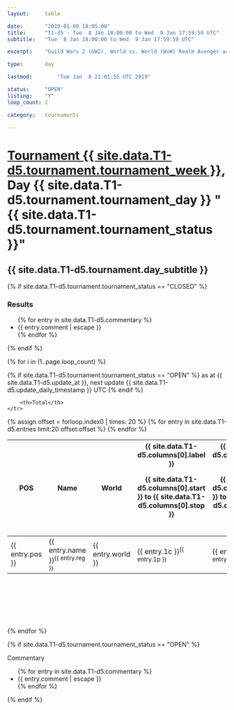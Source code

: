 ```yaml
---
layout: 	table

date: 		"2019-01-08 18:05:00"
title: 		"T1-d5 - Tue  8 Jan 18:00:00 to Wed  9 Jan 17:59:59 UTC"
subtitle: 	"Tue  8 Jan 18:00:00 to Wed  9 Jan 17:59:59 UTC"

excerpt:    "Guild Wars 2 (GW2), World vs. World (WvW) Realm Avenger achivement Tournament. \"Every Kill Counts\""

type:       day

lastmod: 		"Tue Jan  8 21:01:55 UTC 2019"

status:     "OPEN"
listing:    "Y"
loop_count: 2

category: 	tournaments

---
```

<div class="table_header">
    <h1><a href="{{ site.data.T1-d5.tournament.week_url }}">Tournament {{ site.data.T1-d5.tournament.tournament_week }}</a>, Day {{ site.data.T1-d5.tournament.tournament_day }} "{{ site.data.T1-d5.tournament.tournament_status }}"</h1>
    <h2>{{ site.data.T1-d5.tournament.day_subtitle }}</h2> 
</div>

{% if site.data.T1-d5.tournament.tournament_status == "CLOSED" %} 
<div class="commentary">
  <h3>Results</h3>
  <ul>
    {% for entry in site.data.T1-d5.commentary %}
    <li class="commentary_list">{{ entry.comment | escape }}</li>
    {% endfor %}
  </ul>
</div>
{% endif %}


{% for i in (1..page.loop_count) %}

{% if site.data.T1-d5.tournament.tournament_status == "OPEN" %} 
<span class="table_nextupdate">as at {{ site.data.T1-d5.update_at }}, next update {{ site.data.T1-d5.update_daily_timestamp }} UTC</span> 
{% endif %}

<table class="day_table">
  <colgroup>
    <col style="width:18px">
    <col style="width:55px">
    <col style="width:55px">
    <col style="width:12px">
    <col style="width:12px">
    <col style="width:12px">
    <col style="width:12px">
    <col style="width:12px">
    <col style="width:12px">
    <col style="width:12px">
    <col style="width:12px">
    <col style="width:12px">
    <col style="width:12px">
    <col style="width:12px">
    <col style="width:12px">
    <col style="width:12px">
    <col style="width:12px">
    <col style="width:12px">
    <col style="width:12px">
    <col style="width:12px">
    <col style="width:12px">
    <col style="width:12px">
    <col style="width:12px">
    <col style="width:12px">
    <col style="width:12px">
    <col style="width:12px">
    <col style="width:12px">
    <col style="width:18px">
  </colgroup>  
  <thead>
    <tr>
        <th>POS</th>
        <th class="AlignLeft">Name</th>
        <th class="AlignLeft">World</th>

<th><div class="label">{{ site.data.T1-d5.columns[0].label }}<p class="onhover">{{ site.data.T1-d5.columns[0].start }} to {{ site.data.T1-d5.columns[0].stop }}</p></div>​</th>
<th><div class="label">{{ site.data.T1-d5.columns[1].label }}<p class="onhover">{{ site.data.T1-d5.columns[1].start }} to {{ site.data.T1-d5.columns[1].stop }}</p></div>​</th>
<th><div class="label">{{ site.data.T1-d5.columns[2].label }}<p class="onhover">{{ site.data.T1-d5.columns[2].start }} to {{ site.data.T1-d5.columns[2].stop }}</p></div>​</th>
<th><div class="label">{{ site.data.T1-d5.columns[3].label }}<p class="onhover">{{ site.data.T1-d5.columns[3].start }} to {{ site.data.T1-d5.columns[3].stop }}</p></div>​</th>
<th><div class="label">{{ site.data.T1-d5.columns[4].label }}<p class="onhover">{{ site.data.T1-d5.columns[4].start }} to {{ site.data.T1-d5.columns[4].stop }}</p></div>​</th>
<th><div class="label">{{ site.data.T1-d5.columns[5].label }}<p class="onhover">{{ site.data.T1-d5.columns[5].start }} to {{ site.data.T1-d5.columns[5].stop }}</p></div>​</th>
<th><div class="label">{{ site.data.T1-d5.columns[6].label }}<p class="onhover">{{ site.data.T1-d5.columns[6].start }} to {{ site.data.T1-d5.columns[6].stop }}</p></div>​</th>
<th><div class="label">{{ site.data.T1-d5.columns[7].label }}<p class="onhover">{{ site.data.T1-d5.columns[7].start }} to {{ site.data.T1-d5.columns[7].stop }}</p></div>​</th>
<th><div class="label">{{ site.data.T1-d5.columns[8].label }}<p class="onhover">{{ site.data.T1-d5.columns[8].start }} to {{ site.data.T1-d5.columns[8].stop }}</p></div>​</th>
<th><div class="label">{{ site.data.T1-d5.columns[9].label }}<p class="onhover">{{ site.data.T1-d5.columns[9].start }} to {{ site.data.T1-d5.columns[9].stop }}</p></div>​</th>
<th><div class="label">{{ site.data.T1-d5.columns[10].label }}<p class="onhover">{{ site.data.T1-d5.columns[10].start }} to {{ site.data.T1-d5.columns[10].stop }}</p></div>​</th>

<th><div class="label">{{ site.data.T1-d5.columns[11].label }}<p class="onhover">{{ site.data.T1-d5.columns[11].start }} to {{ site.data.T1-d5.columns[11].stop }}</p></div>​</th>
<th><div class="label">{{ site.data.T1-d5.columns[12].label }}<p class="onhover">{{ site.data.T1-d5.columns[12].start }} to {{ site.data.T1-d5.columns[12].stop }}</p></div>​</th>
<th><div class="label">{{ site.data.T1-d5.columns[13].label }}<p class="onhover">{{ site.data.T1-d5.columns[13].start }} to {{ site.data.T1-d5.columns[13].stop }}</p></div>​</th>
<th><div class="label">{{ site.data.T1-d5.columns[14].label }}<p class="onhover">{{ site.data.T1-d5.columns[14].start }} to {{ site.data.T1-d5.columns[14].stop }}</p></div>​</th>
<th><div class="label">{{ site.data.T1-d5.columns[15].label }}<p class="onhover">{{ site.data.T1-d5.columns[15].start }} to {{ site.data.T1-d5.columns[15].stop }}</p></div>​</th>
<th><div class="label">{{ site.data.T1-d5.columns[16].label }}<p class="onhover">{{ site.data.T1-d5.columns[16].start }} to {{ site.data.T1-d5.columns[16].stop }}</p></div>​</th>
<th><div class="label">{{ site.data.T1-d5.columns[17].label }}<p class="onhover">{{ site.data.T1-d5.columns[17].start }} to {{ site.data.T1-d5.columns[17].stop }}</p></div>​</th>
<th><div class="label">{{ site.data.T1-d5.columns[18].label }}<p class="onhover">{{ site.data.T1-d5.columns[18].start }} to {{ site.data.T1-d5.columns[18].stop }}</p></div>​</th>
<th><div class="label">{{ site.data.T1-d5.columns[19].label }}<p class="onhover">{{ site.data.T1-d5.columns[19].start }} to {{ site.data.T1-d5.columns[19].stop }}</p></div>​</th>
<th><div class="label">{{ site.data.T1-d5.columns[20].label }}<p class="onhover">{{ site.data.T1-d5.columns[20].start }} to {{ site.data.T1-d5.columns[20].stop }}</p></div>​</th>

<th><div class="label">{{ site.data.T1-d5.columns[21].label }}<p class="onhover">{{ site.data.T1-d5.columns[21].start }} to {{ site.data.T1-d5.columns[21].stop }}</p></div>​</th>
<th><div class="label">{{ site.data.T1-d5.columns[22].label }}<p class="onhover">{{ site.data.T1-d5.columns[22].start }} to {{ site.data.T1-d5.columns[22].stop }}</p></div>​</th>
<th><div class="label">{{ site.data.T1-d5.columns[23].label }}<p class="onhover">{{ site.data.T1-d5.columns[23].start }} to {{ site.data.T1-d5.columns[23].stop }}</p></div>​</th>

        <th>Total</th>
    </tr>
  </thead>
  {% assign offset = forloop.index0 | times: 20 %}
<tbody>
{% for entry in site.data.T1-d5.entries limit:20 offset:offset %}
  <tr>
    <td class="pl{{ entry.pos }}">{{ entry.pos }}</td>
    <td class="AlignLeft">{{ entry.name }}<sup>{{ entry.reg }}</sup></td>
    <td class="AlignLeft">{{ entry.world }}</td>
    <td class="pl{{ entry.1p }}">{{ entry.1c }}<sup>{{ entry.1p }}</sup></td>
    <td class="pl{{ entry.2p }}">{{ entry.2c }}<sup>{{ entry.2p }}</sup></td>
    <td class="pl{{ entry.3p }}">{{ entry.3c }}<sup>{{ entry.3p }}</sup></td>
    <td class="pl{{ entry.4p }}">{{ entry.4c }}<sup>{{ entry.4p }}</sup></td>
    <td class="pl{{ entry.5p }}">{{ entry.5c }}<sup>{{ entry.5p }}</sup></td>
    <td class="pl{{ entry.6p }}">{{ entry.6c }}<sup>{{ entry.6p }}</sup></td>
    <td class="pl{{ entry.7p }}">{{ entry.7c }}<sup>{{ entry.7p }}</sup></td>
    <td class="pl{{ entry.8p }}">{{ entry.8c }}<sup>{{ entry.8p }}</sup></td>
    <td class="pl{{ entry.9p }}">{{ entry.9c }}<sup>{{ entry.9p }}</sup></td>
    <td class="pl{{ entry.10p }}">{{ entry.10c }}<sup>{{ entry.10p }}</sup></td>
    <td class="pl{{ entry.11p }}">{{ entry.11c }}<sup>{{ entry.11p }}</sup></td>
    <td class="pl{{ entry.12p }}">{{ entry.12c }}<sup>{{ entry.12p }}</sup></td>
    <td class="pl{{ entry.13p }}">{{ entry.13c }}<sup>{{ entry.13p }}</sup></td>
    <td class="pl{{ entry.14p }}">{{ entry.14c }}<sup>{{ entry.14p }}</sup></td>
    <td class="pl{{ entry.15p }}">{{ entry.15c }}<sup>{{ entry.15p }}</sup></td>
    <td class="pl{{ entry.16p }}">{{ entry.16c }}<sup>{{ entry.16p }}</sup></td>
    <td class="pl{{ entry.17p }}">{{ entry.17c }}<sup>{{ entry.17p }}</sup></td>
    <td class="pl{{ entry.18p }}">{{ entry.18c }}<sup>{{ entry.18p }}</sup></td>
    <td class="pl{{ entry.19p }}">{{ entry.19c }}<sup>{{ entry.19p }}</sup></td>
    <td class="pl{{ entry.20p }}">{{ entry.20c }}<sup>{{ entry.20p }}</sup></td>
    <td class="pl{{ entry.21p }}">{{ entry.21c }}<sup>{{ entry.21p }}</sup></td>
    <td class="pl{{ entry.22p }}">{{ entry.22c }}<sup>{{ entry.22p }}</sup></td>
    <td class="pl{{ entry.23p }}">{{ entry.23c }}<sup>{{ entry.23p }}</sup></td>
    <td class="pl{{ entry.24p }}">{{ entry.24c }}<sup>{{ entry.24p }}</sup></td>
    <td>{{ entry.total }}</td>
  </tr>
{% endfor %}  
</tbody>
</table>
<div class="leaderboard">
  <script async src="//pagead2.googlesyndication.com/pagead/js/adsbygoogle.js"></script>
  <!-- 728x90 -->
  <ins class="adsbygoogle"
       style="display:inline-block;width:728px;height:90px"
       data-ad-client="ca-pub-3274917281288240"
       data-ad-slot="3870538733"></ins>
  <script>
  (adsbygoogle = window.adsbygoogle || []).push({});
  </script>    
</div>
<br />
{% endfor %}

{% if site.data.T1-d5.tournament.tournament_status == "OPEN" %} 
<div class="commentary">
  <span class="commentary_title">Commentary</span>
  <ul>
    {% for entry in site.data.T1-d5.commentary %}
    <li class="commentary_list">{{ entry.comment | escape }}</li>
    {% endfor %}
  </ul>
</div>
{% endif %}


